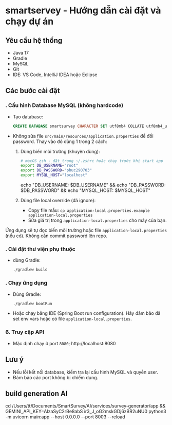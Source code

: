# smartservey - Hướng dẫn cài đặt và chạy dự án

## Yêu cầu hệ thống

- Java 17
- Gradle
- MySQL
- Git
- IDE: VS Code, IntelliJ IDEA hoặc Eclipse

## Các bước cài đặt


### . Cấu hình Database MySQL (không hardcode)

- Tạo database:
  ```sql
  CREATE DATABASE smartsurvey CHARACTER SET utf8mb4 COLLATE utf8mb4_unicode_ci;
  ```
- Không sửa file `src/main/resources/application.properties` để đổi password. Thay vào đó dùng 1 trong 2 cách:
  1) Dùng biến môi trường (khuyên dùng):
     ```zsh
     # macOS zsh - đặt trong ~/.zshrc hoặc chạy trước khi start app
     export DB_USERNAME="root"
     export DB_PASSWORD="phuc290703"
     export MYSQL_HOST="localhost"
     
     ```
     <!-- để kiểm tra username password hiện tại trên local  -->
     echo "DB_USERNAME: $DB_USERNAME" && echo "DB_PASSWORD: $DB_PASSWORD" && echo "MYSQL_HOST: $MYSQL_HOST"
     
  2) Dùng file local override (đã ignore):
     - Copy file mẫu: `cp application-local.properties.example application-local.properties`
     - Sửa giá trị trong `application-local.properties` cho máy của bạn.

Ứng dụng sẽ tự đọc biến môi trường hoặc file `application-local.properties` (nếu có). Không cần commit password lên repo.

### . Cài đặt thư viện phụ thuộc


- dùng Gradle:
  ```bash
  ./gradlew build
  ```

### . Chạy ứng dụng

- Dùng Gradle:
  ```bash
  ./gradlew bootRun
  ```
- Hoặc chạy bằng IDE (Spring Boot run configuration). Hãy đảm bảo đã set env vars hoặc có file `application-local.properties`.

### 6. Truy cập API

- Mặc định chạy ở port `8080`;
  http://localhost:8080


## Lưu ý

- Nếu lỗi kết nối database, kiểm tra lại cấu hình MySQL và quyền user.
- Đảm bảo các port không bị chiếm dụng.

## build generation AI
cd /Users/tt/Documents/SmartSurvey/AI/services/survey-generator/app && GEMINI_API_KEY=AIzaSyC2rBe8abS
ir3_J_oG2mskGDj6zBR2uNU0 python3 -m uvicorn main:app --host 0.0.0.0 --port 8003 --reload